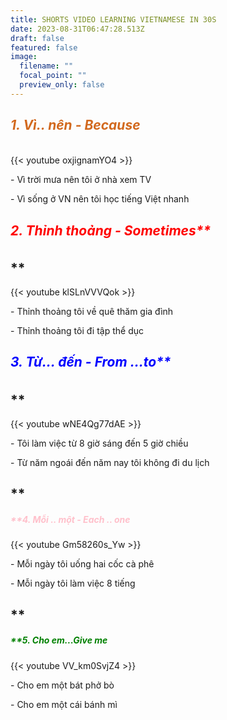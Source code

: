 ```yaml
---
title: SHORTS VIDEO LEARNING VIETNAMESE IN 30S
date: 2023-08-31T06:47:28.513Z
draft: false
featured: false
image:
  filename: ""
  focal_point: ""
  preview_only: false
---
```

## **<h5 style="color:chocolate;">1﻿. Vì.. nên - Because</h5>**

{{< youtube oxjignamYO4 >}}

\- V﻿ì trời mưa nên tôi ở nhà xem TV 

\- V﻿ì sống ở VN nên tôi học tiếng Việt nhanh 

## **<h5 style="color:red;"> 2.** T﻿hỉnh thoảng - Sometimes**</h5>**

{{< youtube klSLnVVVQok >}}

\-﻿ Thỉnh thoảng tôi về quê thăm gia đình

\-﻿ Thỉnh thoảng tôi đi tập thể dục

## **<h5 style="color:blue;">** 3. T﻿ừ... đến - From ...to**</h5>**

{{< youtube wNE4Qg77dAE >}}

\-﻿ Tôi làm việc từ 8 giờ sáng đến 5 giờ chiều

\-﻿ Từ năm ngoái đến năm nay tôi không đi du lịch

## **<h5 style="color:pink;">**4. M﻿ỗi .. một - Each .. one **</h5>**

{{< youtube Gm58260s_Yw >}}

\-﻿ Mỗi ngày tôi uống hai cốc cà phê

\-﻿ Mỗi ngày tôi làm việc 8 tiếng

## **<h5 style="color:green;">**5. Cho em...Give me **</h5>**

{{< youtube VV_km0SvjZ4 >}}

\- Cho em một bát phở bò

\- Cho em một cái bánh mì